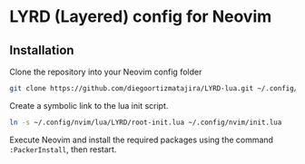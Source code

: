 # LYRD (Layered) config for Neovim

## Installation

Clone the repository into your Neovim config folder

```bash
git clone https://github.com/diegoortizmatajira/LYRD-lua.git ~/.config/nvim/lua/LYRD
```

Create a symbolic link to the lua init script.

```bash
ln -s ~/.config/nvim/lua/LYRD/root-init.lua ~/.config/nvim/init.lua
```

Execute Neovim and install the required packages using the command `:PackerInstall`, then restart.
